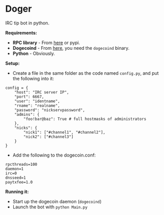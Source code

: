 Doger
=====

IRC tip bot in python.

**Requirements:**

- **RPC library** - From [here](https://github.com/jcsaaddupuy/dogecoin-python) or pypi.
- **Dogecoind** - From [here](https://github.com/dogecoin/dogecoin/), you need the `dogecoind` binary.
- **Python** - Obviously.

**Setup:**

- Create a file in the same folder as the code named `config.py`, and put the following into it:

```
config = {
	"host": "IRC server IP",
	"port": 6667,
	"user": "identname",
	"rname": "realname",
	"password": "nickservpassword",
	"admins": {
		"foo!bar@baz": True # full hostmasks of administrators
	},
	"nicks": {
		"nick1": ["#channel1", "#channel2"],
		"nick2": ["#channel3"]
	}
}
```

- Add the following to the dogecoin.conf:

```
rpcthreads=100
daemon=1
irc=0
dnsseed=1
paytxfee=1.0
```
    
**Running it:**

- Start up the dogecoin daemon (`dogecoind`)
- Launch the bot with `python Main.py`
